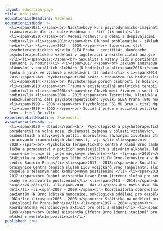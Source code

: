 ```yaml
---
layout: education-page
title: Kdo jsem
educationListHeadline: Vzdělání
educationListBody: >-
  <li><span>2021:</span><br> Nadstavbový kurz psychodynamicko-imaginativní
  traumaterapie dle Dr. Luise Reddemann - PITT (18 hodin)</li>
  <li><span>2020:</span><br> Vedení rozhovoru s dětmi a dospívajícími (16
  hodin)</li> <li><span>2019:</span><br> Dluhová problematika - základní (5
  hodin)</li> <li><span>2018 – 2020:</span><br> Supervizní část
  psychoterapeutického výcviku SLEA Praha - certifikát ukončeného
  psychoterapeutického vzdělání v logoterapii a existenciální analýze
  </li><li><span>2017:</span><br> Sexualita a vztahy lidí s postižením -
  základní (8 hodin)</li> <li><span>2017:</span><br> Základy individuálního
  plánování v sociálních službách (8 hodin)</li> <li><span>2016:</span><br>
  Spolu a jinak ve výchově a vzdělávání (35 hodin)</li> <li><span>2014 –
  2015:</span><br> Psychoterapeutická práce s traumatem (65 hodin)</li>
  <li><span>2014:</span><br> Psychoterapie poruch osobnosti (8 hodin)</li>
  <li><span>2010:</span><br> Trauma v existenciálně analytické terapii (16
  hodin)</li> <li><span>2008:</span><br> Člověk mezi životem a smrtí (8
  hodin)</li> <li><span>2008 – 2015:</span><br> Teoretická, klinická a
  sebezkušenostní část psychoterapeutického výcviku SLEA Praha (800 hodin)</li>
  <li><span>1999 – 2006:</span><br> Psychologie FSS MU Brno - titul Mgr.</li>
  <li><span>1999 – 2003:</span><br> Sociální práce a sociální politika FSS MU
  Brno - titul Bc.</li>
experienceListHeadline: Zkušenosti
experienceListBody: >-
  <li><span>2020 – dosud:</span><br>  Psychologické a psychoterapeutické
  poradenství na volné noze, zkušenosti zejména v oblasti vztahových,
  osobnostních a návykových potíží, doprovázení závažnými životními ztrátami a
  zpracováním traumatických zkušeností,  aj. </li> <li><span>2019 –
  2020:</span><br> Psycholožka Terapeutického centra A Klubů Brno (ambulantní
  léčba a poradenství v potížích souvisejících s užíváním alkoholu, léků,
  hazardním hraním či jiným návykovým chováním)</li> <li><span>2019:</span><br>
  Stážistka na odděleních pro léčbu závislostí PN Brno-Černovice a v doléčovacím
  centru Sananim Praha</li> <li><span>2017 – 2018:</span><br> Sociální
  pracovnice Centra denních služeb Ligy vozíčkářů Brno (ambulantní služba pro
  dospělé s tělesným nebo kombinovaným postižením) </li> <li><span>2016 –
  2017:</span><br> Osobní asistentka Hewer Brno (terénní služba pro seniory a
  osoby se zdravotním postižením)</li> <li><span>2013 – 2014:</span><br> Domácí
  hospicová péče</li> <li><span>2010 – dosud:</span><br> Matka dvou školních
  dětí</li> <li><span>2007 – 2009:</span><br> Koordinátorka dobrovolnické služby
  pacientům FN Brno (dětská nemocnice, onkologické oddělení pro dospělé,
  LDN)</li> <li><span>2005 – 2006:</span><br> Stážistka na oddělení pro léčbu
  závislostí PN Praha-Bohnice</li> <li><span>1997 – 2004:</span><br>
  Koordinátorka volnočasových aktivit pro děti a mládež</li> <li><span>1997 –
  1998:</span><br> Osobní asistentka Effetha Brno (denní stacionář pro děti a
  mládež s mentálním postižením)</li>
published: true
---
```

